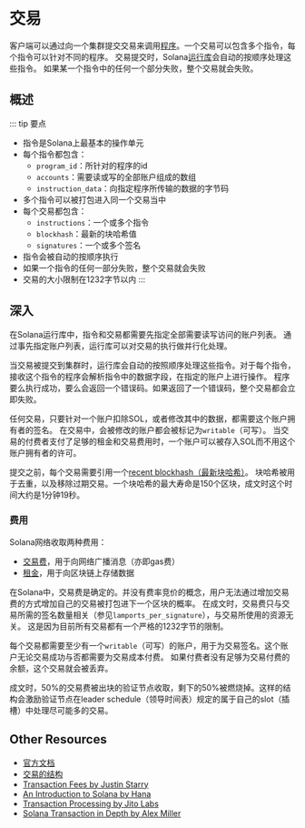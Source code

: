 # 交易

客户端可以通过向一个集群提交交易来调用[程序](./programs.md)。一个交易可以包含多个指令，每个指令可以针对不同的程序。
交易提交时，Solana[运行库](https://docs.solana.com/developing/programming-model/runtime)会自动的按顺序处理这些指令。
如果某一个指令中的任何一个部分失败，整个交易就会失败。

## 概述

::: tip 要点
- 指令是Solana上最基本的操作单元
- 每个指令都包含：
    - `program_id`：所针对的程序的id
    - `accounts`：需要读或写的全部账户组成的数组
    - `instruction_data`：向指定程序所传输的数据的字节码
- 多个指令可以被打包进入同一个交易当中
- 每个交易都包含：
    - `instructions`：一个或多个指令
    - `blockhash`：最新的块哈希值
    - `signatures`：一个或多个签名
- 指令会被自动的按顺序执行
- 如果一个指令的任何一部分失败，整个交易就会失败
- 交易的大小限制在1232字节以内
:::

## 深入

在Solana运行库中，指令和交易都需要先指定全部需要读写访问的账户列表。
通过事先指定账户列表，运行库可以对交易的执行做并行化处理。

当交易被提交到集群时，运行库会自动的按照顺序处理这些指令。对于每个指令，接收这个指令的程序会解析指令中的数据字段，在指定的账户上进行操作。
程序要么执行成功，要么会返回一个错误码。如果返回了一个错误码，整个交易都会立即失败。

任何交易，只要针对一个账户扣除SOL，或者修改其中的数据，都需要这个账户拥有者的签名。
在交易中，会被修改的账户都会被标记为`writable`（可写）。
当交易的付费者支付了足够的租金和交易费用时，一个账户可以被存入SOL而不用这个账户拥有者的许可。

提交之前，每个交易需要引用一个[recent blockhash（最新块哈希）](https://docs.solana.com/developing/programming-model/transactions#recent-blockhash)。
块哈希被用于去重，以及移除过期交易。一个块哈希的最大寿命是150个区块，成文时这个时间大约是1分钟19秒。

### 费用

Solana网络收取两种费用：
- [交易费](https://docs.solana.com/transaction_fees)，用于向网络广播消息（亦即gas费）
- [租金](https://docs.solana.com/developing/programming-model/accounts#rent)，用于向区块链上存储数据

在Solana中，交易费是确定的。并没有费率竞价的概念，用户无法通过增加交易费的方式增加自己的交易被打包进下一个区块的概率。
在成文时，交易费只与交易所需的签名数量相关（参见`lamports_per_signature`），与交易所使用的资源无关。
这是因为目前所有交易都有一个严格的1232字节的限制。

每个交易都需要至少有一个`writable`（可写）的账户，用于为交易签名。这个账户无论交易成功与否都需要为交易成本付费。
如果付费者没有足够为交易付费的余额，这个交易就会被丢弃。

成文时，50%的交易费被出块的验证节点收取，剩下的50%被燃烧掉。这样的结构会激励验证节点在leader schedule（领导时间表）规定的属于自己的slot（插槽）中处理尽可能多的交易。

## Other Resources

- [官方文档](https://docs.solana.com/developing/programming-model/transactions)
- [交易的结构](https://solana.wiki/docs/solidity-guide/transactions/#solana-transaction-structure)
- [Transaction Fees by Justin Starry](https://jstarry.notion.site/Transaction-Fees-f09387e6a8d84287aa16a34ecb58e239)
- [An Introduction to Solana by Hana](https://2501babe.github.io/posts/solana101.html)
- [Transaction Processing by Jito Labs](https://jito-labs.medium.com/solana-validator-101-transaction-processing-90bcdc271143)
- [Solana Transaction in Depth by Alex Miller](https://medium.com/@asmiller1989/solana-transactions-in-depth-1f7f7fe06ac2)

